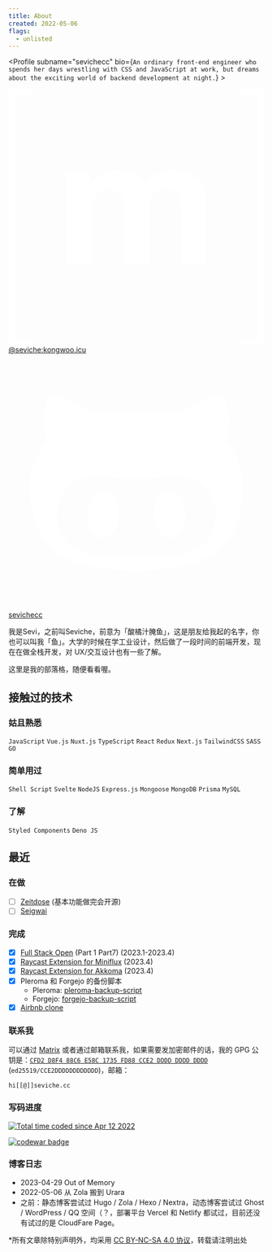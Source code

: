 ```yaml
---
title: About
created: 2022-05-06
flags:
  - unlisted
---
```


<script lang="ts">
  import Profile from '$lib/components/extra/profile.svelte'
</script>
<Profile subname="sevichecc" bio={`An ordinary front-end engineer who spends her days wrestling with CSS and JavaScript at work, but dreams about the exciting world of backend development at night.`} >

<div class="flex flex-col md:flex-row gap-4 mt-4">
<a href="https://matrix.to/#/@seviche:kongwoo.icu" rel="noopener external" target="_blank" class="group flex-1 relative overflow-hidden btn btn-block normal-case border-none no-underline bg-[#110019] hover:bg-[#0077B3]">
<svg class="absolute w-16 h-16 left-10 opacity-20 fill-white transform-gpu transition-transform ease-in-out duration-500 group-hover:scale-125" viewBox="0 0 24 24" xmlns="http://www.w3.org/2000/svg"><path fill="#fff" d="M.632.55v22.9H2.28V24H0V0h2.28v.55zm7.043 7.26v1.157h.033a3.312 3.312 0 0 1 1.117-1.024c.433-.245.936-.365 1.5-.365c.54 0 1.033.107 1.481.314c.448.208.785.582 1.02 1.108c.254-.374.6-.706 1.034-.992c.434-.287.95-.43 1.546-.43c.453 0 .872.056 1.26.167c.388.11.716.286.993.53c.276.245.489.559.646.951c.152.392.23.863.23 1.417v5.728h-2.349V11.52c0-.286-.01-.559-.032-.812a1.755 1.755 0 0 0-.18-.66a1.106 1.106 0 0 0-.438-.448c-.194-.11-.457-.166-.785-.166c-.332 0-.6.064-.803.189a1.38 1.38 0 0 0-.48.499a1.946 1.946 0 0 0-.231.696a5.56 5.56 0 0 0-.06.785v4.768h-2.35v-4.8c0-.254-.004-.503-.018-.752a2.074 2.074 0 0 0-.143-.688a1.052 1.052 0 0 0-.415-.503c-.194-.125-.476-.19-.854-.19c-.111 0-.259.024-.439.074c-.18.051-.36.143-.53.282a1.637 1.637 0 0 0-.439.595c-.12.259-.18.6-.18 1.02v4.966H5.46V7.81zm15.693 15.64V.55H21.72V0H24v24h-2.28v-.55z"></path></svg>
  <span class="z-10 !text-white">@seviche:kongwoo.icu</span>
</a>
<a href="https://github.com/sevichecc" rel="noopener external" target="_blank" class="group flex-1 relative overflow-hidden btn btn-block normal-case border-none no-underline bg-[#110019] hover:bg-[#2A3192]">
<svg class="absolute w-16 h-16 right-10 opacity-20 fill-white transform-gpu transition-transform ease-in-out duration-500 group-hover:scale-125" viewBox="0 0 24 24" xmlns="http://www.w3.org/2000/svg"><path fill="#fff" fill-rule="evenodd" d="M20.375 8.174c.163-.4.688-1.987-.163-4.137c0 0-1.312-.413-4.3 1.625c-1.25-.35-2.587-.4-3.912-.4c-1.325 0-2.662.05-3.912.4c-2.988-2.05-4.3-1.625-4.3-1.625c-.85 2.15-.325 3.737-.163 4.137C2.612 9.262 2 10.662 2 12.362c0 6.437 4.162 7.887 9.975 7.887S22 18.799 22 12.362c0-1.7-.613-3.1-1.625-4.188ZM12 19.024c-4.125 0-7.475-.187-7.475-4.187c0-.95.475-1.85 1.275-2.588c1.338-1.225 3.625-.575 6.2-.575c2.588 0 4.85-.65 6.2.575c.813.738 1.275 1.625 1.275 2.588c0 3.987-3.35 4.187-7.475 4.187Zm-3.137-6.262c-.825 0-1.5 1-1.5 2.225s.674 2.237 1.5 2.237c.825 0 1.5-1 1.5-2.237c0-1.238-.675-2.225-1.5-2.225Zm6.274 0c-.825 0-1.5.987-1.5 2.225c0 1.237.675 2.237 1.5 2.237s1.5-1 1.5-2.237c0-1.238-.662-2.225-1.5-2.225Z"></path></svg>
  <span class="z-10 !text-white">sevichecc</span>
</a>
</div>
</Profile>

我是Sevi，之前叫Seviche，前意为「酸橘汁腌鱼」，这是朋友给我起的名字，你也可以叫我「鱼」。大学的时候在学工业设计，然后做了一段时间的前端开发，现在在做全栈开发，对 UX/交互设计也有一些了解。

这里是我的部落格，随便看看喔。

## 接触过的技术

### 姑且熟悉

`JavaScript` `Vue.js` `Nuxt.js`  `TypeScript` `React` `Redux` `Next.js` `TailwindCSS` `SASS` `GO` 

### 简单用过

`Shell Script` `Svelte` `NodeJS` `Express.js` `Mongoose` `MongoDB` `Prisma` `MySQL`

### 了解

`Styled Components`  `Deno JS`

## 最近

### 在做

- [ ] [Zeitdose](https://github.com/importantimport/zeitdose) (基本功能做完会开源)
- [ ] [Seigwai](https://codeberg.org/Sevichecc/Seigwai)

### 完成

- [x] [Full Stack Open](https://fullstackopen.com/) (Part 1 Part7) (2023.1-2023.4)
- [x] [Raycast Extension for Miniflux](https://www.raycast.com/SevicheCC/miniflux) (2023.4)
- [x] [Raycast Extension for Akkoma](https://www.raycast.com/SevicheCC/akkoma) (2023.4)
- [x] Pleroma 和 Forgejo 的备份脚本
  - Pleroma: [pleroma-backup-script](https://github.com/Sevichecc/pleroma-backup-script)
  - Forgejo: [forgejo-backup-script](https://codeberg.org/Sevichecc/forgejo-backup-script)
- [x] [Airbnb clone](https://github.com/Sevichecc/Airbnb-Clone)

### 联系我

可以通过 [Matrix](https://matrix.to/#/@seviche:kongwoo.icu) 或者通过邮箱联系我，如果需要发加密邮件的话，我的 GPG 公钥是：[`CFD2 D8F4 88C6 E58C 1735 FD88 CCE2 DDDD DDDD DDDD`](/assets/DDDDDDDD.asc) (`ed25519/CCE2DDDDDDDDDDDD`)，邮箱：

```
hi[[@]]seviche.cc
```

### 写码进度

<a href="https://wakatime.com/@75cfdcbc-7bca-41ef-90d1-b47d27818b7d"><img src="https://wakatime.com/badge/user/75cfdcbc-7bca-41ef-90d1-b47d27818b7d.svg?style=social" alt="Total time coded since Apr 12 2022" /></a>

<a href='https://www.codewars.com/users/sevichecc'><img src='https://www.codewars.com/users/sevichecc/badges/micro?theme=light' alt='codewar badge'/></a>

### 博客日志

- 2023-04-29 Out of Memory
- 2022-05-06 从 Zola 搬到 Urara
- 之前：静态博客尝试过 Hugo / Zola / Hexo / Nextra，动态博客尝试过 Ghost / WordPress / QQ 空间（？，部署平台 Vercel 和 Netlify 都试过，目前还没有试过的是 CloudFare Page。

\*所有文章除特别声明外，均采用 [CC BY-NC-SA 4.0 协议](https://creativecommons.org/licenses/by-nc-sa/4.0/deed.zh)，转载请注明出处
